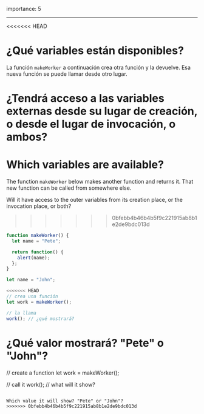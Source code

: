 importance: 5

---

<<<<<<< HEAD
# ¿Qué variables están disponibles?

La función `makeWorker` a continuación crea otra función y la devuelve. Esa nueva función se puede llamar desde otro lugar.

¿Tendrá acceso a las variables externas desde su lugar de creación, o desde el lugar de invocación, o ambos?
=======
# Which variables are available?

The function `makeWorker` below makes another function and returns it. That new function can be called from somewhere else.

Will it have access to the outer variables from its creation place, or the invocation place, or both?
>>>>>>> 0bfebb4b46b4b5f9c221915ab8b1e2de9bdc013d

```js
function makeWorker() {
  let name = "Pete";

  return function() {
    alert(name);
  };
}

let name = "John";

<<<<<<< HEAD
// crea una función
let work = makeWorker();

// la llama
work(); // ¿qué mostrará?
```

¿Qué valor mostrará? "Pete" o "John"?
=======
// create a function
let work = makeWorker();

// call it
work(); // what will it show?
```

Which value it will show? "Pete" or "John"?
>>>>>>> 0bfebb4b46b4b5f9c221915ab8b1e2de9bdc013d
